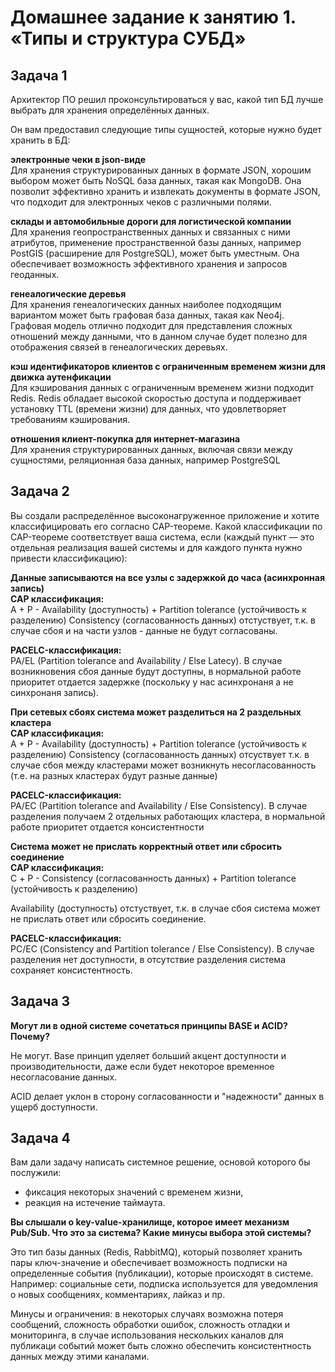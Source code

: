 # Домашнее задание к занятию 1. «Типы и структура СУБД»## Задача 1Архитектор ПО решил проконсультироваться у вас, какой тип БД лучше выбрать для хранения определённых данных.Он вам предоставил следующие типы сущностей, которые нужно будет хранить в БД:**электронные чеки в json-виде** <br>
Для хранения структурированных данных в формате JSON, хорошим выбором может быть NoSQL база данных, такая как MongoDB. Она позволит эффективно хранить и извлекать документы в формате JSON, что подходит для электронных чеков с различными полями.
**склады и автомобильные дороги для логистической компании**<br>
Для хранения геопространственных данных и связанных с ними атрибутов, применение пространственной базы данных, например PostGIS (расширение для PostgreSQL), может быть уместным. Она обеспечивает возможность эффективного хранения и запросов геоданных.**генеалогические деревья**<br>
Для хранения генеалогических данных наиболее подходящим вариантом может быть графовая база данных, такая как Neo4j. Графовая модель отлично подходит для представления сложных отношений между данными, что в данном случае будет полезно для отображения связей в генеалогических деревьях.**кэш идентификаторов клиентов с ограниченным временем жизни для 
движка аутенфикации**<br>
Для кэширования данных с ограниченным временем жизни подходит Redis. Redis обладает высокой скоростью доступа и поддерживает установку TTL (времени жизни) для данных, что удовлетворяет требованиям кэширования.**отношения клиент-покупка для интернет-магазина** <br>
Для хранения структурированных данных, включая связи между сущностями, реляционная база данных, например PostgreSQL## Задача 2Вы создали распределённое высоконагруженное приложение и хотите классифицировать его согласно CAP-теореме. Какой классификации по CAP-теореме соответствует ваша система, если (каждый пункт — это отдельная реализация вашей системы и для каждого пункта нужно привести классификацию):**Данные записываются на все узлы с задержкой до часа (асинхронная запись)** <br>
**CAP классификация:** <br>A + P - Availability (доступность) + Partition tolerance (устойчивость к разделению)
Consistency (согласованность данных) отстуствует, т.к. в случае сбоя и на части узлов - данные не будут согласованы.

**PACELC-классификация:** <br>
PA/EL (Partition tolerance and Availability / Else Latecy). В случае возникновения сбоя данные будут доступны, в нормальной работе приоритет отдается задержке (поскольку у нас асинхронаня а не синхронаня запись).**При сетевых сбоях система может разделиться на 2 раздельных кластера**<br>
**CAP классификация:** <br>A + P  - Availability (доступность) + Partition tolerance (устойчивость к разделению)
Consistency (согласованность данных) отсуствует т.к. в случае сбоя между кластерами может возникнуть несогласованность (т.е. на разных кластерах будут разные данные)

**PACELC-классификация:** <br>
PA/EC (Partition tolerance and Availability / Else Consistency). В случае разделения получаем 2 отдельных работающих кластера, в нормальной работе приоритет отдается консистентности**Система может не прислать корректный ответ или сбросить соединение**<br>
**CAP классификация:** <br>
С + P - Consistency (согласованность данных) + Partition tolerance (устойчивость к разделению)

Availability (доступность) отстуствует, т.к. в случае сбоя система может не прислать ответ или сбросить соединение.

**PACELC-классификация:** <br>PC/EС (Consistency and Partition tolerance / Else Consistency).
В случае разделения нет доступности, в отсутствие разделения система сохраняет консистентность.## Задача 3**Могут ли в одной системе сочетаться принципы BASE и ACID? Почему?**

Не могут. 
Base принцип уделяет больший акцент доступности и производительности, даже если будет некоторое временное несогласование данных.

ACID делает уклон в сторону согласованности и "надежности" данных в ущерб доступности.## Задача 4Вам дали задачу написать системное решение, основой которого бы послужили:- фиксация некоторых значений с временем жизни,- реакция на истечение таймаута.**Вы слышали о key-value-хранилище, которое имеет механизм Pub/Sub. Что это за система? Какие минусы выбора этой системы?**Это тип базы данных (Redis, RabbitMQ), который позволяет хранить пары ключ-значение и обеспечивает возможность подписки на определенные события (публикации), которые происходят в системе.
Например: социальные сети, подписка используется для уведомления о новых сообщениях, комментариях, лайказ и пр.

Минусы и ограничения: в некоторых случаях возможна потеря сообщений, сложность обработки ошибок, сложность отладки и мониторинга, в случае использования нескольких каналов для публикаци событий может быть сложно обеспечить консистентность данных между этими каналами.
